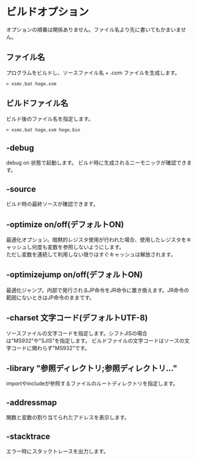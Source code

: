 # ビルドオプション

オプションの順番は関係ありません。ファイル名より先に書いてもかまいません。

## ファイル名
  プログラムをビルドし、ソースファイル名 + .com ファイルを生成します。     

  ```
  > xsmc.bat hoge.xsm
  ```

## ビルドファイル名
  ビルド後のファイル名を指定します。

  ```
  > xsmc.bat hoge.xsm hoge.bin
  ```

## -debug
  debug on 状態で起動します。
  ビルド時に生成されるニーモニックが確認できます。  

## -source
  ビルド時の最終ソースが確認できます。

## -optimize on/off(デフォルトON)
  最適化オプション。暗黙的レジスタ使用が行われた場合、使用したレジスタをキャッシュし何度も変数を参照しないようにします。  
  ただし変数を連続して利用しない限りはすぐキャッシュは解放されます。  

## -optimizejump on/off(デフォルトON) 
  最適化ジャンプ。内部で発行されるJP命令をJR命令に置き換えます。JR命令の範囲にないときはJP命令のままです。

## -charset 文字コード(デフォルトUTF-8)
  ソースファイルの文字コードを指定します。シフトJISの場合は"MS932"や"SJIS"を指定します。
  ビルドファイルの文字コードはソースの文字コードに関わらず"MS932"です。

## -library "参照ディレクトリ;参照ディレクトリ..."
  importやincludeが参照するファイルのルートディレクトリを指定します。

## -addressmap
  関数と変数の割り当てられたアドレスを表示します。

## -stacktrace
  エラー時にスタックトレースを出力します。
